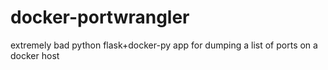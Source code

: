 # docker-portwrangler
extremely bad python flask+docker-py app for dumping a list of ports on a docker host
